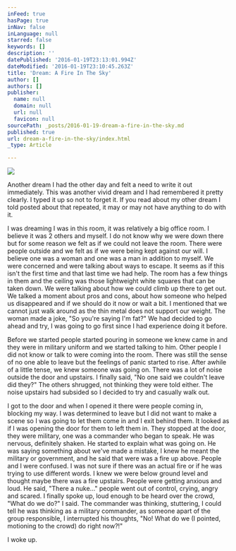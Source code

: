 ```yaml
---
inFeed: true
hasPage: true
inNav: false
inLanguage: null
starred: false
keywords: []
description: ''
datePublished: '2016-01-19T23:13:01.994Z'
dateModified: '2016-01-19T23:10:45.263Z'
title: 'Dream: A Fire In The Sky'
author: []
authors: []
publisher:
  name: null
  domain: null
  url: null
  favicon: null
sourcePath: _posts/2016-01-19-dream-a-fire-in-the-sky.md
published: true
url: dream-a-fire-in-the-sky/index.html
_type: Article

---
```

![](https://the-grid-user-content.s3-us-west-2.amazonaws.com/e1b78dde-59bd-418f-9c3a-168cd4763b4d.jpg)

Another dream I had the other day and felt a need to write it out immediately. This was another vivid dream and I had remembered it pretty clearly. I typed it up so not to forget it. If you read about my other dream I told posted about that repeated, it may or may not have anything to do with it.

I was dreaming I was in this room, it was relatively a big office room. I believe it was 2 others and myself. I do not know why we were down there but for some reason we felt as if we could not leave the room. There were people outside and we felt as if we were being kept against our will. I believe one was a woman and one was a man in addition to myself. We were concerned and were talking about ways to escape. It seems as if this isn't the first time and that last time we had help. The room has a few things in them and the ceiling was those lightweight white squares that can be taken down. We were talking about how we could climb up there to get out. We talked a moment about pros and cons, about how someone who helped us disappeared and if we should do it now or wait a bit. I mentioned that we cannot just walk around as the thin metal does not support our weight. The woman made a joke, "So you're saying I'm fat?" We had decided to go ahead and try, I was going to go first since I had experience doing it before.

Before we started people started pouring in someone we knew came in and they were in military uniform and we started talking to him. Other people I did not know or talk to were coming into the room. There was still the sense of no one able to leave but the feelings of panic started to rise. After awhile of a little tense, we knew someone was going on. There was a lot of noise outside the door and upstairs. I finally said, "No one said we couldn't leave did they?" The others shrugged, not thinking they were told either. The noise upstairs had subsided so I decided to try and casually walk out.

I got to the door and when I opened it there were people coming in, blocking my way. I was determined to leave but I did not want to make a scene so I was going to let them come in and I exit behind them. It looked as if I was opening the door for them to left them in. They stopped at the door, they were military, one was a commander who began to speak. He was nervous, definitely shaken. He started to explain what was going on. He was saying something about we've made a mistake, I knew he meant the military or government, and he said that were was a fire up above. People and I were confused. I was not sure if there was an actual fire or if he was trying to use different words. I knew we were below ground level and thought maybe there was a fire upstairs. People were getting anxious and loud. He said, "There a nuke..." people went out of control, crying, angry and scared. I finally spoke up, loud enough to be heard over the crowd, "What do we do?" I said. The commander was thinking, stuttering, I could tell he was thinking as a military commander, as someone apart of the group responsible, I interrupted his thoughts, "No! What do we (I pointed, motioning to the crowd) do right now?!"

I woke up.